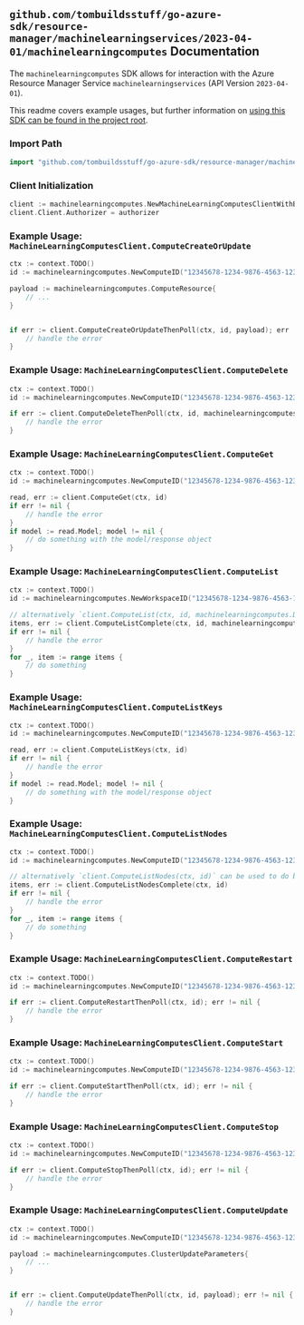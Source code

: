 
## `github.com/tombuildsstuff/go-azure-sdk/resource-manager/machinelearningservices/2023-04-01/machinelearningcomputes` Documentation

The `machinelearningcomputes` SDK allows for interaction with the Azure Resource Manager Service `machinelearningservices` (API Version `2023-04-01`).

This readme covers example usages, but further information on [using this SDK can be found in the project root](https://github.com/tombuildsstuff/go-azure-sdk/tree/main/docs).

### Import Path

```go
import "github.com/tombuildsstuff/go-azure-sdk/resource-manager/machinelearningservices/2023-04-01/machinelearningcomputes"
```


### Client Initialization

```go
client := machinelearningcomputes.NewMachineLearningComputesClientWithBaseURI("https://management.azure.com")
client.Client.Authorizer = authorizer
```


### Example Usage: `MachineLearningComputesClient.ComputeCreateOrUpdate`

```go
ctx := context.TODO()
id := machinelearningcomputes.NewComputeID("12345678-1234-9876-4563-123456789012", "example-resource-group", "workspaceValue", "computeValue")

payload := machinelearningcomputes.ComputeResource{
	// ...
}


if err := client.ComputeCreateOrUpdateThenPoll(ctx, id, payload); err != nil {
	// handle the error
}
```


### Example Usage: `MachineLearningComputesClient.ComputeDelete`

```go
ctx := context.TODO()
id := machinelearningcomputes.NewComputeID("12345678-1234-9876-4563-123456789012", "example-resource-group", "workspaceValue", "computeValue")

if err := client.ComputeDeleteThenPoll(ctx, id, machinelearningcomputes.DefaultComputeDeleteOperationOptions()); err != nil {
	// handle the error
}
```


### Example Usage: `MachineLearningComputesClient.ComputeGet`

```go
ctx := context.TODO()
id := machinelearningcomputes.NewComputeID("12345678-1234-9876-4563-123456789012", "example-resource-group", "workspaceValue", "computeValue")

read, err := client.ComputeGet(ctx, id)
if err != nil {
	// handle the error
}
if model := read.Model; model != nil {
	// do something with the model/response object
}
```


### Example Usage: `MachineLearningComputesClient.ComputeList`

```go
ctx := context.TODO()
id := machinelearningcomputes.NewWorkspaceID("12345678-1234-9876-4563-123456789012", "example-resource-group", "workspaceValue")

// alternatively `client.ComputeList(ctx, id, machinelearningcomputes.DefaultComputeListOperationOptions())` can be used to do batched pagination
items, err := client.ComputeListComplete(ctx, id, machinelearningcomputes.DefaultComputeListOperationOptions())
if err != nil {
	// handle the error
}
for _, item := range items {
	// do something
}
```


### Example Usage: `MachineLearningComputesClient.ComputeListKeys`

```go
ctx := context.TODO()
id := machinelearningcomputes.NewComputeID("12345678-1234-9876-4563-123456789012", "example-resource-group", "workspaceValue", "computeValue")

read, err := client.ComputeListKeys(ctx, id)
if err != nil {
	// handle the error
}
if model := read.Model; model != nil {
	// do something with the model/response object
}
```


### Example Usage: `MachineLearningComputesClient.ComputeListNodes`

```go
ctx := context.TODO()
id := machinelearningcomputes.NewComputeID("12345678-1234-9876-4563-123456789012", "example-resource-group", "workspaceValue", "computeValue")

// alternatively `client.ComputeListNodes(ctx, id)` can be used to do batched pagination
items, err := client.ComputeListNodesComplete(ctx, id)
if err != nil {
	// handle the error
}
for _, item := range items {
	// do something
}
```


### Example Usage: `MachineLearningComputesClient.ComputeRestart`

```go
ctx := context.TODO()
id := machinelearningcomputes.NewComputeID("12345678-1234-9876-4563-123456789012", "example-resource-group", "workspaceValue", "computeValue")

if err := client.ComputeRestartThenPoll(ctx, id); err != nil {
	// handle the error
}
```


### Example Usage: `MachineLearningComputesClient.ComputeStart`

```go
ctx := context.TODO()
id := machinelearningcomputes.NewComputeID("12345678-1234-9876-4563-123456789012", "example-resource-group", "workspaceValue", "computeValue")

if err := client.ComputeStartThenPoll(ctx, id); err != nil {
	// handle the error
}
```


### Example Usage: `MachineLearningComputesClient.ComputeStop`

```go
ctx := context.TODO()
id := machinelearningcomputes.NewComputeID("12345678-1234-9876-4563-123456789012", "example-resource-group", "workspaceValue", "computeValue")

if err := client.ComputeStopThenPoll(ctx, id); err != nil {
	// handle the error
}
```


### Example Usage: `MachineLearningComputesClient.ComputeUpdate`

```go
ctx := context.TODO()
id := machinelearningcomputes.NewComputeID("12345678-1234-9876-4563-123456789012", "example-resource-group", "workspaceValue", "computeValue")

payload := machinelearningcomputes.ClusterUpdateParameters{
	// ...
}


if err := client.ComputeUpdateThenPoll(ctx, id, payload); err != nil {
	// handle the error
}
```

